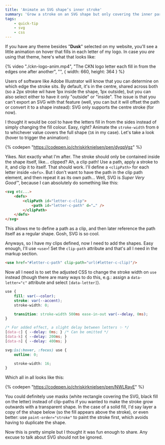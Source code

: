 ```yaml
---
title: 'Animate an SVG shape‘s inner stroke'
summary: 'Grow a stroke on an SVG shape but only covering the inner part'
tags:
    - quick-tip
    - svg
    - css
---
```


If you have any theme besides "**Dusk**" selected on my website, you'll see a little animation on hover that fills in each letter of my logo. In case you _are_ using that theme, here's what that looks like:

{% video "./ckn-logo-anim.mp4", "The CKN logo letter each fill in from the edges one after another", "", { width: 660, height: 364 } %}

Users of software like Adobe Illustrator will know that you can determine on which edge the stroke sits. By default, it's in the centre, shared across both (so a 2px stroke wil have 1px inside the shape, 1px outside), but you can also select either to have it only "outside" or "inside". The issue is that you can't export an SVG with that feature (well, you can but it will offset the path or convert it to a shape instead): SVG only supports the centre stroke (for now).

I thought it would be cool to have the letters fill in from the sides instead of simply changing the fill colour. Easy, right? Animate the `stroke-width` from `0` to whichever value covers the full shape (`16` in my case). Let's take a look (hover to trigger the animation):

{% codepen "https://codepen.io/chriskirknielsen/pen/dyqpVgz" %}

Yikes. Not exactly what I'm after. The stroke should only be contained inside the shape itself, like… clipped? Ah, a clip path! Use a path, apply a stroke to it, and clip it to itself. That should work. I'll define a `<clipPath>` for each letter inside `<defs>`. But I don't want to have the path in the clip path element, and then repeat it as its own path… Well, SVG is _Super Very Good™_, because I can absolutely do something like this:

```html
<svg etc...>
	<defs>
		<clipPath id="letter-c-clip">
			<path id="letter-c-path" d="…" />
		</clipPath>
	</defs>
</svg>
```

This allows me to define a path as a clip, and then later reference the path itself as a regular shape. Gosh, SVG is so cool.

Anyways, so I have my clips defined, now I need to add the shapes. Easy enough, I'll use `<use>`! Set the `clip-path` attribute and that's all I need in the markup section.

```html
<use href="#letter-c-path" clip-path="url(#letter-c-clip)"/>
```

Now all I need is to set the adjusted CSS to change the stroke width on `use` instead (though there are many ways to do this, e.g.: assign a `data-letter="c"` attribute and select `[data-letter]`).

```css
use {
	fill: var(--color);
	stroke: var(--accent);
	stroke-width: 0;

	transition: stroke-width 500ms ease-in-out var(--delay, 0ms);
}

/* For added effect, a slight delay between letters ✨ */
[data-c] { --delay: 0ms; } /* Can be omitted */
[data-k] { --delay: 200ms; }
[data-n] { --delay: 400ms; }

svg:is(:hover, :focus) use {
	outline: 0;

	stroke-width: 16;
}
```

Which all in all looks like this:

{% codepen "https://codepen.io/chriskirknielsen/pen/NWLRayE" %}

You could definitely use masks (white rectangle covering the SVG, black fill on the letter) instead of clip-paths if you wanted to make the stroke grow outwards with a transparent shape. In the case of a solid fill, I'd say layer a copy of the shape below (so the fill appears above the stroke), or even better: use `paint-order="stroke"` to paint the stroke first, which avoids having to duplicate the shape.

Now this is pretty simple but I thought it was fun enough to share. Any excuse to talk about SVG should not be ignored.